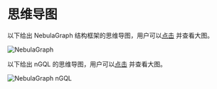 # 思维导图

以下给出 NebulaGraph 结构框架的思维导图，用户可以[点击](https://www.mubucm.com/doc/34QEdbrFRwZ) 并查看大图。

![NebulaGraph](https://docs-cdn.nebula-graph.com.cn/figures/Unknown-2.png)

以下给出 nGQL 的思维导图，用户可以[点击](https://www.mubucm.com/doc/3heEUeLwbMZ) 并查看大图。

![NebulaGraph nGQL](https://docs-cdn.nebula-graph.com.cn/figures/Unknown-3.png)
